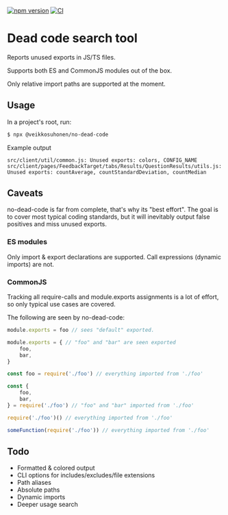[![npm version](https://img.shields.io/npm/v/@veikkosuhonen/no-dead-code.svg?style=flat)](https://www.npmjs.com/package/@veikkosuhonen/no-dead-code)
[![CI](https://github.com/Veikkosuhonen/no-dead-code/actions/workflows/main.yml/badge.svg)](https://github.com/Veikkosuhonen/no-dead-code/actions/workflows/main.yml)

# Dead code search tool

Reports unused exports in JS/TS files.

Supports both ES and CommonJS modules out of the box.

Only relative import paths are supported at the moment.

## Usage

In a project's root, run:

```sh
$ npx @veikkosuhonen/no-dead-code
```

Example output

```
src/client/util/common.js: Unused exports: colors, CONFIG_NAME
src/client/pages/FeedbackTarget/tabs/Results/QuestionResults/utils.js: Unused exports: countAverage, countStandardDeviation, countMedian
```

## Caveats

no-dead-code is far from complete, that's why its "best effort". The goal is to cover most typical coding standards, but it will inevitably output false positives and miss unused exports.

### ES modules

Only import & export declarations are supported. Call expressions (dynamic imports) are not.

### CommonJS

Tracking all require-calls and module.exports assignments is a lot of effort, so only typical use cases are covered.

The following are seen by no-dead-code:
```js
module.exports = foo // sees "default" exported. 

module.exports = { // "foo" and "bar" are seen exported
    foo,
    bar,
}

const foo = require('./foo') // everything imported from './foo'

const {
    foo,
    bar,
} = require('./foo') // "foo" and "bar" imported from './foo'

require('./foo')() // everything imported from './foo'

someFunction(require('./foo')) // everything imported from './foo'
```


## Todo

- Formatted & colored output
- CLI options for includes/excludes/file extensions
- Path aliases
- Absolute paths
- Dynamic imports
- Deeper usage search
